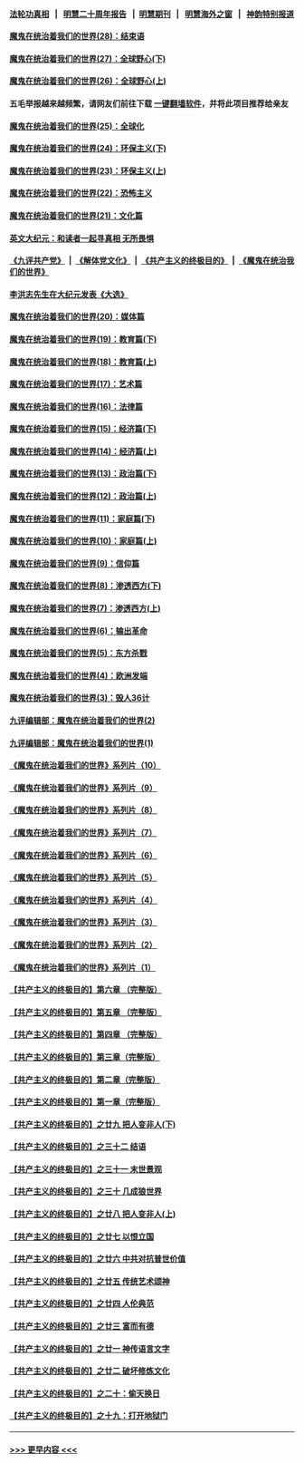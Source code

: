 #### [法轮功真相](https://github.com/gfw-breaker/truth/blob/master/README.md?t=0) &nbsp;&nbsp;|&nbsp;&nbsp; [明慧二十周年报告](https://github.com/gfw-breaker/mh-reports/blob/master/README.md?t=0) &nbsp;&nbsp;|&nbsp;&nbsp;[明慧期刊](https://github.com/gfw-breaker/mh-qikan) &nbsp;&nbsp;|&nbsp;&nbsp; [明慧海外之窗](https://github.com/gfw-breaker/mh-news/blob/master/README.md?t=0) &nbsp;&nbsp;|&nbsp;&nbsp; [神韵特别报道](https://github.com/gfw-breaker/mh-news/blob/master/shenyun.md?t=0)
#### [魔鬼在统治着我们的世界(28)：结束语](../pages/nsc422/n10936246.md?t=07112001) 
#### [魔鬼在统治着我们的世界(27)：全球野心(下)](../pages/nsc422/n10928319.md?t=07112001) 
#### [魔鬼在统治着我们的世界(26)：全球野心(上)](../pages/nsc422/n10900318.md?t=07112001) 
#### 五毛举报越来越频繁，请网友们前往下载 [一键翻墙软件](https://github.com/gfw-breaker/ssr-accounts)，并将此项目推荐给亲友
#### [魔鬼在统治着我们的世界(25)：全球化](../pages/nsc422/n10788205.md?t=07112001) 
#### [魔鬼在统治着我们的世界(24)：环保主义(下)](../pages/nsc422/n10695307.md?t=07112001) 
#### [魔鬼在统治着我们的世界(23)：环保主义(上)](../pages/nsc422/n10688613.md?t=07112001) 
#### [魔鬼在统治着我们的世界(22)：恐怖主义](../pages/nsc422/n10614727.md?t=07112001) 
#### [魔鬼在统治着我们的世界(21)：文化篇](../pages/nsc422/n10597706.md?t=07112001) 
#### [英文大纪元：和读者一起寻真相 无所畏惧](../pages/nsc422/n12542027.md?t=07112001) 
#### [《九评共产党》](https://github.com/begood0513/9ping.md/blob/master/README.md) &nbsp;|&nbsp; [《解体党文化》](../../../../jtdwh.md/blob/master/README.md)  &nbsp;|&nbsp; [《共产主义的终极目的》](../../../../gczydzjmd.md/blob/master/README.md) &nbsp;|&nbsp; [《魔鬼在统治我们的世界》](../../../../mgztzwmdsj.md/blob/master/README.md) 
#### [李洪志先生在大纪元发表《大选》](../pages/nsc422/n12534746.md?t=07112001) 
#### [魔鬼在统治着我们的世界(20)：媒体篇](../pages/nsc422/n10586579.md?t=07112001) 
#### [魔鬼在统治着我们的世界(19)：教育篇(下)](../pages/nsc422/n10564808.md?t=07112001) 
#### [魔鬼在统治着我们的世界(18)：教育篇(上)](../pages/nsc422/n10526970.md?t=07112001) 
#### [魔鬼在统治着我们的世界(17)：艺术篇](../pages/nsc422/n10499093.md?t=07112001) 
#### [魔鬼在统治着我们的世界(16)：法律篇](../pages/nsc422/n10485969.md?t=07112001) 
#### [魔鬼在统治着我们的世界(15)：经济篇(下)](../pages/nsc422/n10469975.md?t=07112001) 
#### [魔鬼在统治着我们的世界(14)：经济篇(上)](../pages/nsc422/n10457370.md?t=07112001) 
#### [魔鬼在统治着我们的世界(13)：政治篇(下)](../pages/nsc422/n10448270.md?t=07112001) 
#### [魔鬼在统治着我们的世界(12)：政治篇(上)](../pages/nsc422/n10444576.md?t=07112001) 
#### [魔鬼在统治着我们的世界(11)：家庭篇(下)](../pages/nsc422/n10440961.md?t=07112001) 
#### [魔鬼在统治着我们的世界(10)：家庭篇(上)](../pages/nsc422/n10435448.md?t=07112001) 
#### [魔鬼在统治着我们的世界(9)：信仰篇](../pages/nsc422/n10432159.md?t=07112001) 
#### [魔鬼在统治着我们的世界(8)：渗透西方(下)](../pages/nsc422/n10429603.md?t=07112001) 
#### [魔鬼在统治着我们的世界(7)：渗透西方(上)](../pages/nsc422/n10426013.md?t=07112001) 
#### [魔鬼在统治着我们的世界(6)：输出革命](../pages/nsc422/n10421536.md?t=07112001) 
#### [魔鬼在统治着我们的世界(5)：东方杀戮](../pages/nsc422/n10417707.md?t=07112001) 
#### [魔鬼在统治着我们的世界(4)：欧洲发端](../pages/nsc422/n10414890.md?t=07112001) 
#### [魔鬼在统治着我们的世界(3)：毁人36计](../pages/nsc422/n10411583.md?t=07112001) 
#### [九评编辑部：魔鬼在统治着我们的世界(2)](../pages/nsc422/n10410036.md?t=07112001) 
#### [九评编辑部：魔鬼在统治着我们的世界(1)](../pages/nsc422/n10406825.md?t=07112001) 
#### [《魔鬼在统治着我们的世界》系列片（10）](../pages/nsc422/n12292670.md?t=07112001) 
#### [《魔鬼在统治着我们的世界》系列片（9）](../pages/nsc422/n12290859.md?t=07112001) 
#### [《魔鬼在统治着我们的世界》系列片（8）](../pages/nsc422/n12287445.md?t=07112001) 
#### [《魔鬼在统治着我们的世界》系列片（7）](../pages/nsc422/n12283425.md?t=07112001) 
#### [《魔鬼在统治着我们的世界》系列片（6）](../pages/nsc422/n12282314.md?t=07112001) 
#### [《魔鬼在统治着我们的世界》系列片（5）](../pages/nsc422/n12281419.md?t=07112001) 
#### [《魔鬼在统治着我们的世界》系列片（4）](../pages/nsc422/n12274024.md?t=07112001) 
#### [《魔鬼在统治着我们的世界》系列片（3）](../pages/nsc422/n12271322.md?t=07112001) 
#### [《魔鬼在统治着我们的世界》系列片（2）](../pages/nsc422/n12269049.md?t=07112001) 
#### [《魔鬼在统治着我们的世界》系列片（1）](../pages/nsc422/n12267575.md?t=07112001) 
#### [【共产主义的终极目的】第六章 （完整版）](../pages/nsc422/n11428913.md?t=07112001) 
#### [【共产主义的终极目的】第五章 （完整版）](../pages/nsc422/n11428912.md?t=07112001) 
#### [【共产主义的终极目的】第四章 （完整版）](../pages/nsc422/n11428907.md?t=07112001) 
#### [【共产主义的终极目的】第三章（完整版）](../pages/nsc422/n11428848.md?t=07112001) 
#### [【共产主义的终极目的】第二章（完整版）](../pages/nsc422/n11428831.md?t=07112001) 
#### [【共产主义的终极目的】第一章（完整版）](../pages/nsc422/n11417651.md?t=07112001) 
#### [【共产主义的终极目的】之廿九 把人变非人(下)](../pages/nsc422/n11344140.md?t=07112001) 
#### [【共产主义的终极目的】之三十二 结语](../pages/nsc422/n11360535.md?t=07112001) 
#### [【共产主义的终极目的】之三十一 末世景观](../pages/nsc422/n11351129.md?t=07112001) 
#### [【共产主义的终极目的】之三十 几成狼世界](../pages/nsc422/n11348280.md?t=07112001) 
#### [【共产主义的终极目的】之廿八 把人变非人(上)](../pages/nsc422/n11340492.md?t=07112001) 
#### [【共产主义的终极目的】之廿七 以恨立国](../pages/nsc422/n11336944.md?t=07112001) 
#### [【共产主义的终极目的】之廿六 中共对抗普世价值](../pages/nsc422/n11324785.md?t=07112001) 
#### [【共产主义的终极目的】之廿五 传统艺术颂神](../pages/nsc422/n11296396.md?t=07112001) 
#### [【共产主义的终极目的】之廿四 人伦典范](../pages/nsc422/n11296397.md?t=07112001) 
#### [【共产主义的终极目的】之廿三 富而有德](../pages/nsc422/n11283598.md?t=07112001) 
#### [【共产主义的终极目的】之廿一 神传语言文字](../pages/nsc422/n11263265.md?t=07112001) 
#### [【共产主义的终极目的】之廿二 破坏修炼文化](../pages/nsc422/n11245728.md?t=07112001) 
#### [【共产主义的终极目的】之二十：偷天换日](../pages/nsc422/n11238846.md?t=07112001) 
#### [【共产主义的终极目的】之十九：打开地狱门](../pages/nsc422/n11206376.md?t=07112001) 

----
#### [ >>> 更早内容 <<< ](../indexes/nsc422-earlier.md)
